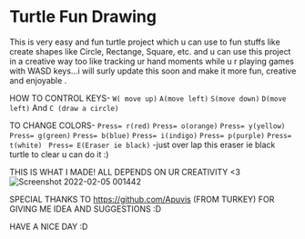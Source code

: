 # Turtle Fun Drawing 
  This is very easy and fun turtle project which u can use to fun stuffs like create shapes like Circle, Rectange, Square, etc. and u can use this project in a creative way too like tracking ur hand moments while u r playing games with WASD keys...i will surly update this soon and make it more fun, creative and enjoyable . 
  
  
 HOW TO CONTROL KEYS- 
  ``W( move up)``
  ``A(move left)``
  ``S(move down)``
  ``D(move left)`` And
  ``C (draw a circle)``
  
 TO CHANGE COLORS- 
``Press= r(red)``
``Press= o(orange)``
``Press= y(yellow)``
``Press= g(green)``
``Press= b(blue)``
``Press= i(indigo)``
``Press= p(purple)``
``Press= t(white) ``
``Press= E(Eraser ie black)``
-just over lap this eraser ie black turtle to clear u can do it :)

THIS IS WHAT I MADE! ALL DEPENDS ON UR CREATIVITY <3
 ![Screenshot 2022-02-05 001442](https://user-images.githubusercontent.com/80751691/152631283-ff92a411-2d80-44e2-8ef9-a30b32c50715.png)
 
SPECIAL THANKS TO https://github.com/Apuvis (FROM TURKEY) FOR GIVING ME IDEA AND SUGGESTIONS :D 

HAVE A NICE DAY :D 

